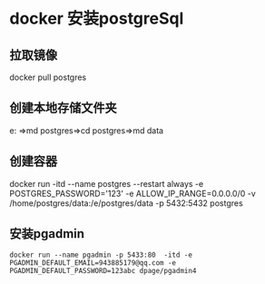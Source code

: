 # docker 安装postgreSql

## 拉取镜像

 docker pull postgres

## 创建本地存储文件夹

 e: =>md postgres=>cd postgres=>md data

## 创建容器

docker run -itd --name postgres --restart always -e  POSTGRES_PASSWORD='123' -e ALLOW_IP_RANGE=0.0.0.0/0 -v /home/postgres/data:/e/postgres/data -p 5432:5432  postgres 

## 安装pgadmin

`docker run --name pgadmin -p 5433:80  -itd -e PGADMIN_DEFAULT_EMAIL=943885179@qq.com -e PGADMIN_DEFAULT_PASSWORD=123abc dpage/pgadmin4`
